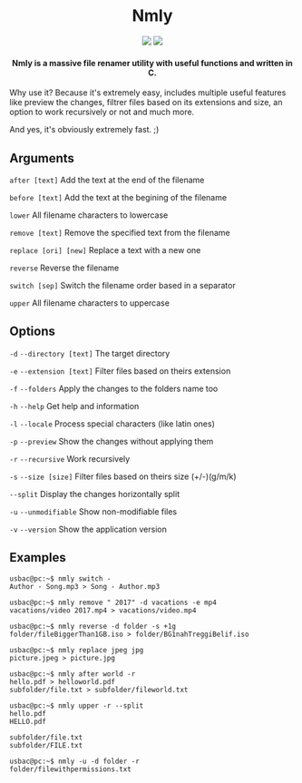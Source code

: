 <h1 align="center">Nmly</h1>

<p align="center">
<img src="https://img.shields.io/badge/version-0.9.12-blue.svg"> <img src="https://img.shields.io/badge/license-MIT-orange.svg">
</p>

<h4 align="center">Nmly is a massive file renamer utility with useful functions and written in C.</h4>

Why use it? Because it's extremely easy, includes multiple useful features like preview the changes, filtrer files based on its extensions and size, an option to work recursively or not and much more.

And yes, it's obviously extremely fast. ;)

## Arguments

`after [text]` Add the text at the end of the filename

`before [text]` Add the text at the begining of the filename

`lower` All filename characters to lowercase

`remove [text]` Remove the specified text from the filename

`replace [ori] [new]` Replace a text with a new one

`reverse` Reverse the filename

`switch [sep]` Switch the filename order based in a separator

`upper` All filename characters to uppercase

## Options

`-d` `--directory [text]` The target directory

`-e` `--extension [text]` Filter files based on theirs extension

`-f` `--folders` Apply the changes to the folders name too

`-h` `--help` Get help and information

`-l` `--locale` Process special characters (like latin ones)

`-p` `--preview` Show the changes without applying them

`-r` `--recursive` Work recursively

`-s` `--size [size]` Filter files based on theirs size (+/-)(g/m/k)

`--split` Display the changes horizontally split

`-u` `--unmodifiable` Show non-modifiable files

`-v` `--version` Show the application version

## Examples

```console
usbac@pc:~$ nmly switch -
Author - Song.mp3 > Song - Author.mp3
```
```console
usbac@pc:~$ nmly remove " 2017" -d vacations -e mp4
vacations/video 2017.mp4 > vacations/video.mp4
```
```console
usbac@pc:~$ nmly reverse -d folder -s +1g
folder/fileBiggerThan1GB.iso > folder/BG1nahTreggiBelif.iso
```
```console
usbac@pc:~$ nmly replace jpeg jpg
picture.jpeg > picture.jpg
```
```console
usbac@pc:~$ nmly after world -r
hello.pdf > helloworld.pdf
subfolder/file.txt > subfolder/fileworld.txt 
```
```console
usbac@pc:~$ nmly upper -r --split
hello.pdf
HELLO.pdf

subfolder/file.txt
subfolder/FILE.txt 
```
```console
usbac@pc:~$ nmly -u -d folder -r
folder/filewithpermissions.txt
```